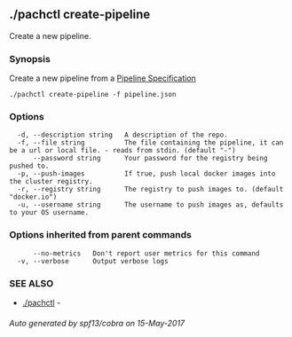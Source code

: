 ## ./pachctl create-pipeline

Create a new pipeline.

### Synopsis


Create a new pipeline from a [Pipeline Specification](../reference/pipeline_spec.html)

```
./pachctl create-pipeline -f pipeline.json
```

### Options

```
  -d, --description string   A description of the repo.
  -f, --file string          The file containing the pipeline, it can be a url or local file. - reads from stdin. (default "-")
      --password string      Your password for the registry being pushed to.
  -p, --push-images          If true, push local docker images into the cluster registry.
  -r, --registry string      The registry to push images to. (default "docker.io")
  -u, --username string      The username to push images as, defaults to your OS username.
```

### Options inherited from parent commands

```
      --no-metrics   Don't report user metrics for this command
  -v, --verbose      Output verbose logs
```

### SEE ALSO
* [./pachctl](./pachctl.md)	 - 

###### Auto generated by spf13/cobra on 15-May-2017
